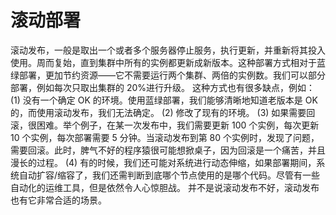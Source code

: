 # 滚动部署

滚动发布，一般是取出一个或者多个服务器停止服务，执行更新，并重新将其投入使用。周而复始，直到集群中所有的实例都更新成新版本。这种部署方式相对于蓝绿部署，更加节约资源——它不需要运行两个集群、两倍的实例数。我们可以部分部署，例如每次只取出集群的 20%进行升级。
这种方式也有很多缺点，例如：
(1) 没有一个确定 OK 的环境。使用蓝绿部署，我们能够清晰地知道老版本是 OK 的，而使用滚动发布，我们无法确定。
(2) 修改了现有的环境。
(3) 如果需要回滚，很困难。举个例子，在某一次发布中，我们需要更新 100 个实例，每次更新 10 个实例，每次部署需要 5 分钟。当滚动发布到第 80 个实例时，发现了问题，需要回滚。此时，脾气不好的程序猿很可能想掀桌子，因为回滚是一个痛苦，并且漫长的过程。
(4) 有的时候，我们还可能对系统进行动态伸缩，如果部署期间，系统自动扩容/缩容了，我们还需判断到底哪个节点使用的是哪个代码。尽管有一些自动化的运维工具，但是依然令人心惊胆战。
并不是说滚动发布不好，滚动发布也有它非常合适的场景。
